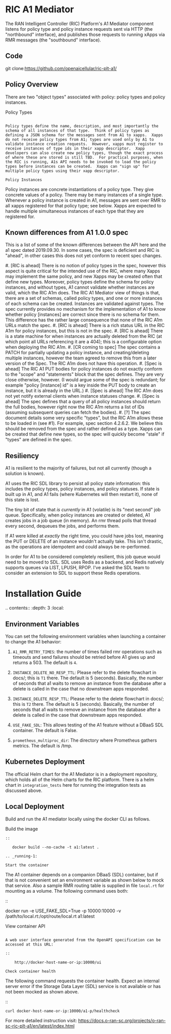 # RIC A1 Mediator

The RAN Intelligent Controller (RIC) Platform's A1 Mediator component
listens for policy type and policy instance requests sent via HTTP
(the "northbound" interface), and publishes those requests to running
xApps via RMR messages (the "southbound" interface).

Code
--------

git clone:https://github.com/openaicellular/ric-plt-a1/


Policy Overview
----------------

There are two "object types" associated with policy: policy types and
policy instances.

Policy Types
~~~~~~~~~~~~

Policy types define the name, description, and most importantly the
schema of all instances of that type.  Think of policy types as
defining a JSON schema for the messages sent from A1 to xapps.  Xapps
do not receive policy types from A1; types are used only by A1 to
validate instance creation requests.  However, xapps must register to
receive instances of type ids in their xapp descriptor.  Xapp
developers can also create new policy types, though the exact process
of where these are stored is still TBD.  For practical purposes, when
the RIC is running, A1s API needs to be invoked to load the policy
types before instances can be created.  Xapps can "sign up" for
multiple policy types using their xapp descriptor.

Policy Instances
~~~~~~~~~~~~~~~~

Policy instances are concrete instantiations of a policy type. They
give concrete values of a policy.  There may be many instances of a
single type. Whenever a policy instance is created in A1, messages are
sent over RMR to all xapps registered for that policy type; see below.
Xapps are expected to handle multiple simultaneous instances of each
type that they are registered for.


Known differences from A1 1.0.0 spec
------------------------------------

This is a list of some of the known differences between the API here
and the a1 spec dated 2019.09.30.  In some cases, the spec is
deficient and RIC is "ahead", in other cases this does not yet conform
to recent spec changes.

#. [RIC is ahead] There is no notion of policy types in the spec,
   however this aspect is quite critical for the intended use of the
   RIC, where many Xapps may implement the same policy, and new Xapps
   may be created often that define new types. Moreover, policy types
   define the schema for policy instances, and without types, A1
   cannot validate whether instances are valid, which the RIC A1m
   does. The RIC A1 Mediator view of things is that, there are a set
   of schemas, called policy types, and one or more instances of each
   schema can be created. Instances are validated against types. The
   spec currently provides no mechanism for the implementation of A1
   to know whether policy [instances] are correct since there is no
   schema for them. This difference has the rather large consequence
   that none of the RIC A1m URLs match the spec.
#. [RIC is ahead] There is a rich status URL in the RIC A1m for policy
   instances, but this is not in the spec.
#. [RIC is ahead] There is a state machine for when instances are
   actually deleted from the RIC (at which point all URLs referencing
   it are a 404); this is a configurable option when deploying the RIC
   A1m.
#. [CR coming to spec] The spec contains a PATCH for partially
   updating a policy instance, and creating/deleting multiple
   instances, however the team agreed to remove this from a later
   version of the Spec. The RIC A1m does not have this operation.
#. [Spec is ahead] The RIC A1 PUT bodies for policy instances do not
   exactly conform to the "scope" and "statements" block that the spec
   defines. They are very close otherwise, however.   (I would argue
   some of the spec is redundant; for example "policy [instance] id"
   is a key inside the PUT body to create an instance, but it is
   already in the URL.)
#. [Spec is ahead] The RIC A1m does not yet notify external clients
   when instance statuses change.
#. [Spec is ahead] The spec defines that a query of all policy
   instances should return the full bodies, however right now the RIC
   A1m returns a list of IDs (assuming subsequent queries can fetch
   the bodies).
#. [?] The spec document details some very specific "types", but the
   RIC A1m allows these to be loaded in (see #1). For example, spec
   section 4.2.6.2. We believe this should be removed from the spec
   and rather defined as a type. Xapps can be created that define new
   types, so the spec will quickly become "stale" if "types" are
   defined in the spec.


Resiliency
----------

A1 is resilient to the majority of failures, but not all currently
(though a solution is known).

A1 uses the RIC SDL library to persist all policy state information:
this includes the policy types, policy instances, and policy statuses.
If state is built up in A1, and A1 fails (where Kubernetes will then
restart it), none of this state is lost.

The tiny bit of state that *is currently* in A1 (volatile) is its
"next second" job queue.  Specifically, when policy instances are
created or deleted, A1 creates jobs in a job queue (in memory).  An
rmr thread polls that thread every second, dequeues the jobs, and
performs them.

If A1 were killed at *exactly* the right time, you could have jobs
lost, meaning the PUT or DELETE of an instance wouldn't actually take.
This isn't drastic, as the operations are idempotent and could always
be re-performed.

In order for A1 to be considered completely resilient, this job queue
would need to be moved to SDL.  SDL uses Redis as a backend, and Redis
natively supports queues via LIST, LPUSH, RPOP.  I've asked the SDL
team to consider an extension to SDL to support these Redis
operations.



Installation Guide
==================

.. contents::
   :depth: 3
   :local:

Environment Variables
---------------------

You can set the following environment variables when launching a container to change the A1 behavior:

1. ``A1_RMR_RETRY_TIMES``: the number of times failed rmr operations such as timeouts and send failures should be retried before A1 gives up and returns a 503. The default is ``4``.

2. ``INSTANCE_DELETE_NO_RESP_TTL``: Please refer to the delete flowchart in docs/; this is ``T1`` there. The default is 5 (seconds). Basically, the number of seconds that a1 waits to remove an instance from the database after a delete is called in the case that no downstream apps responded.

3. ``INSTANCE_DELETE_RESP_TTL``: Please refer to the delete flowchart in docs/; this is ``T2`` there. The default is 5 (seconds). Basically, the number of seconds that a1 waits to remove an instance from the database after a delete is called in the case that downstream apps responded.

4. ``USE_FAKE_SDL``: This allows testing of the A1 feature without a DBaaS SDL container.  The default is False.

5. ``prometheus_multiproc_dir``: The directory where Prometheus gathers metrics.  The default is /tmp.


Kubernetes Deployment
---------------------
The official Helm chart for the A1 Mediator is in a deployment repository, which holds all of the Helm charts 
for the RIC platform. There is a helm chart in `integration_tests` here for running the integration tests as
discussed above.

Local Deployment
----------------

Build and run the A1 mediator locally using the docker CLI as follows.

Build the image
~~~~~~~~~~~~~~~
::

   docker build --no-cache -t a1:latest .

.. _running-1:

Start the container
~~~~~~~~~~~~~~~~~~~

The A1 container depends on a companion DBaaS (SDL) container, but if that is not convenient set
an environment variable as shown below to mock that service.  Also a sample RMR routing table is
supplied in file `local.rt` for mounting as a volume.  The following command uses both:

::

   docker run -e USE_FAKE_SDL=True -p 10000:10000 -v /path/to/local.rt:/opt/route/local.rt a1:latest

View container API
~~~~~~~~~~~~~~~~~~

A web user interface generated from the OpenAPI specification can be accessed at this URL:

::

    http://docker-host-name-or-ip:10000/ui

Check container health
~~~~~~~~~~~~~~~~~~~~~~

The following command requests the container health.  Expect an internal server error if the
Storage Data Layer (SDL) service is not available or has not been mocked as shown above.

::

    curl docker-host-name-or-ip:10000/a1-p/healthcheck



For more detailed instruction visit: https://docs.o-ran-sc.org/projects/o-ran-sc-ric-plt-a1/en/latest/index.html


